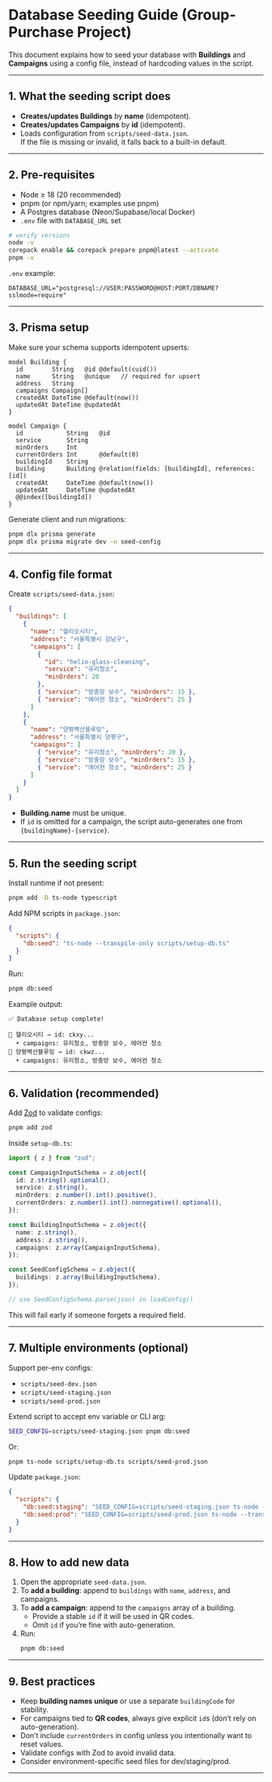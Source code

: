 # Database Seeding Guide (Group-Purchase Project)

This document explains how to seed your database with **Buildings** and **Campaigns** using a config file, instead of hardcoding values in the script.

---

## 1. What the seeding script does

- **Creates/updates Buildings** by **name** (idempotent).
- **Creates/updates Campaigns** by **id** (idempotent).
- Loads configuration from `scripts/seed-data.json`.  
  If the file is missing or invalid, it falls back to a built-in default.

---

## 2. Pre-requisites

- Node ≥ 18 (20 recommended)
- pnpm (or npm/yarn; examples use pnpm)
- A Postgres database (Neon/Supabase/local Docker)
- `.env` file with `DATABASE_URL` set

```bash
# verify versions
node -v
corepack enable && corepack prepare pnpm@latest --activate
pnpm -v
```

`.env` example:

```
DATABASE_URL="postgresql://USER:PASSWORD@HOST:PORT/DBNAME?sslmode=require"
```

---

## 3. Prisma setup

Make sure your schema supports idempotent upserts:

```prisma
model Building {
  id        String   @id @default(cuid())
  name      String   @unique   // required for upsert
  address   String
  campaigns Campaign[]
  createdAt DateTime @default(now())
  updatedAt DateTime @updatedAt
}

model Campaign {
  id            String   @id
  service       String
  minOrders     Int
  currentOrders Int      @default(0)
  buildingId    String
  building      Building @relation(fields: [buildingId], references: [id])
  createdAt     DateTime @default(now())
  updatedAt     DateTime @updatedAt
  @@index([buildingId])
}
```

Generate client and run migrations:

```bash
pnpm dlx prisma generate
pnpm dlx prisma migrate dev -n seed-config
```

---

## 4. Config file format

Create `scripts/seed-data.json`:

```json
{
  "buildings": [
    {
      "name": "헬리오시티",
      "address": "서울특별시 강남구",
      "campaigns": [
        {
          "id": "helio-glass-cleaning",
          "service": "유리청소",
          "minOrders": 20
        },
        { "service": "방충망 보수", "minOrders": 15 },
        { "service": "에어컨 청소", "minOrders": 25 }
      ]
    },
    {
      "name": "양평벽산블루밍",
      "address": "서울특별시 양평구",
      "campaigns": [
        { "service": "유리청소", "minOrders": 20 },
        { "service": "방충망 보수", "minOrders": 15 },
        { "service": "에어컨 청소", "minOrders": 25 }
      ]
    }
  ]
}
```

- **Building.name** must be unique.
- If `id` is omitted for a campaign, the script auto-generates one from `{buildingName}-{service}`.

---

## 5. Run the seeding script

Install runtime if not present:

```bash
pnpm add -D ts-node typescript
```

Add NPM scripts in `package.json`:

```json
{
  "scripts": {
    "db:seed": "ts-node --transpile-only scripts/setup-db.ts"
  }
}
```

Run:

```bash
pnpm db:seed
```

Example output:

```
✅ Database setup complete!

🏢 헬리오시티 → id: ckxy...
  • campaigns: 유리청소, 방충망 보수, 에어컨 청소
🏢 양평벽산블루밍 → id: ckwz...
  • campaigns: 유리청소, 방충망 보수, 에어컨 청소
```

---

## 6. Validation (recommended)

Add [Zod](https://github.com/colinhacks/zod) to validate configs:

```bash
pnpm add zod
```

Inside `setup-db.ts`:

```ts
import { z } from "zod";

const CampaignInputSchema = z.object({
  id: z.string().optional(),
  service: z.string(),
  minOrders: z.number().int().positive(),
  currentOrders: z.number().int().nonnegative().optional(),
});

const BuildingInputSchema = z.object({
  name: z.string(),
  address: z.string(),
  campaigns: z.array(CampaignInputSchema),
});

const SeedConfigSchema = z.object({
  buildings: z.array(BuildingInputSchema),
});

// use SeedConfigSchema.parse(json) in loadConfig()
```

This will fail early if someone forgets a required field.

---

## 7. Multiple environments (optional)

Support per-env configs:

- `scripts/seed-dev.json`
- `scripts/seed-staging.json`
- `scripts/seed-prod.json`

Extend script to accept env variable or CLI arg:

```bash
SEED_CONFIG=scripts/seed-staging.json pnpm db:seed
```

Or:

```bash
pnpm ts-node scripts/setup-db.ts scripts/seed-prod.json
```

Update `package.json`:

```json
{
  "scripts": {
    "db:seed:staging": "SEED_CONFIG=scripts/seed-staging.json ts-node --transpile-only scripts/setup-db.ts",
    "db:seed:prod": "SEED_CONFIG=scripts/seed-prod.json ts-node --transpile-only scripts/setup-db.ts"
  }
}
```

---

## 8. How to add new data

1. Open the appropriate `seed-data.json`.
2. To **add a building**: append to `buildings` with `name`, `address`, and campaigns.
3. To **add a campaign**: append to the `campaigns` array of a building.
   - Provide a stable `id` if it will be used in QR codes.
   - Omit `id` if you’re fine with auto-generation.
4. Run:
   ```bash
   pnpm db:seed
   ```

---

## 9. Best practices

- Keep **building names unique** or use a separate `buildingCode` for stability.
- For campaigns tied to **QR codes**, always give explicit `id`s (don’t rely on auto-generation).
- Don’t include `currentOrders` in config unless you intentionally want to reset values.
- Validate configs with Zod to avoid invalid data.
- Consider environment-specific seed files for dev/staging/prod.

---
